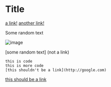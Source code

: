 # Title

[a link!](https://something.com)
[another link!](some-page.html)

Some random text

![image](image.png)

[some random text] 
(not a link)

```
this is code
this is more code
[this shouldn't be a link](http://google.com)
```

[this should be a link](http://google.com)
